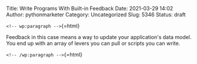 Title: Write Programs With Built-in Feedback
Date: 2021-03-29 14:02
Author: pythonmarketer
Category: Uncategorized
Slug: 5346
Status: draft

`<!-- wp:paragraph -->`{=html}

Feedback in this case means a way to update your application's data model. You end up with an array of levers you can pull or scripts you can write.

`<!-- /wp:paragraph -->`{=html}
